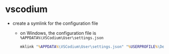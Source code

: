 # vscodium

- create a symlink for the configuration file

  - on Windows, the configuration file is `%APPDATA%\VSCodium\User\settings.json`

    ```bat
    mklink "%APPDATA%\VSCodium\User\settings.json" "%USERPROFILE%\Desktop\config\vscodium\settings.json"
    ```
